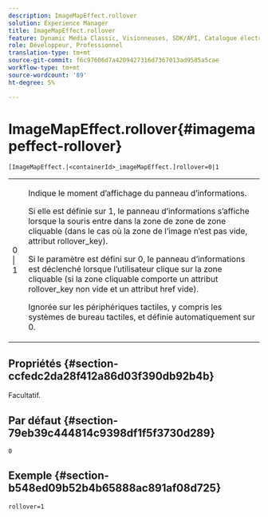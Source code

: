 ```yaml
---
description: ImageMapEffect.rollover
solution: Experience Manager
title: ImageMapEffect.rollover
feature: Dynamic Media Classic, Visionneuses, SDK/API, Catalogue électronique
role: Développeur, Professionnel
translation-type: tm+mt
source-git-commit: f6c97606d7a4209427316d7367013ad9585a5cae
workflow-type: tm+mt
source-wordcount: '89'
ht-degree: 5%

---
```



# ImageMapEffect.rollover{#imagemapeffect-rollover}

`[ImageMapEffect.|<containerId>_imageMapEffect.]rollover=0|1`

<table id="table_2671D63442B54F659C32C4A3CC61DD7C"> 
 <tbody> 
  <tr> 
   <td colname="col1"> <p><span class="codeph"> 0 | 1</span> </p> </td> 
   <td colname="col2"> <p>Indique le moment d’affichage du panneau d’informations. </p> <p>Si elle est définie sur <span class="codeph"> 1</span>, le panneau d’informations s’affiche lorsque la souris entre dans la zone de zone de zone cliquable (dans le cas où la zone de l’image n’est pas vide, attribut <span class="codeph"> rollover_key</span>). </p> <p>Si le paramètre est défini sur <span class="codeph"> 0</span>, le panneau d’informations est déclenché lorsque l’utilisateur clique sur la zone cliquable (si la zone cliquable comporte un attribut <span class="codeph"> rollover_key</span> non vide et un attribut <span class="codeph"> href</span> vide). </p> <p> Ignorée sur les périphériques tactiles, y compris les systèmes de bureau tactiles, et définie automatiquement sur <span class="codeph"> 0</span>. </p> </td> 
  </tr> 
 </tbody> 
</table>

## Propriétés {#section-ccfedc2da28f412a86d03f390db92b4b}

Facultatif.

## Par défaut {#section-79eb39c444814c9398df1f5f3730d289}

`0`

## Exemple {#section-b548ed09b52b4b65888ac891af08d725}

`rollover=1`
